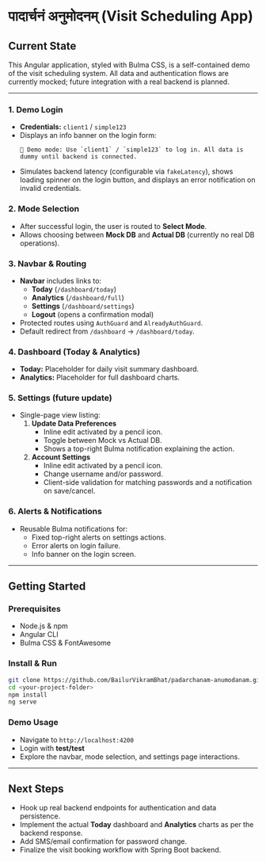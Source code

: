 # पादार्चनं अनुमोदनम् (Visit Scheduling App)

## Current State

This Angular application, styled with Bulma CSS, is a self-contained demo of the visit scheduling system. All data and authentication flows are currently mocked; future integration with a real backend is planned.

---

### 1. Demo Login

- **Credentials:** `client1` / `simple123`
- Displays an info banner on the login form:
  ```
  🚧 Demo mode: Use `client1` / `simple123` to log in. All data is dummy until backend is connected.
  ```
- Simulates backend latency (configurable via `fakeLatency`), shows loading spinner on the login button, and displays an error notification on invalid credentials.

### 2. Mode Selection

- After successful login, the user is routed to **Select Mode**.
- Allows choosing between **Mock DB** and **Actual DB** (currently no real DB operations).

### 3. Navbar & Routing

- **Navbar** includes links to:
  - **Today** (`/dashboard/today`)
  - **Analytics** (`/dashboard/full`)
  - **Settings** (`/dashboard/settings`)
  - **Logout** (opens a confirmation modal)
- Protected routes using `AuthGuard` and `AlreadyAuthGuard`.
- Default redirect from `/dashboard` → `/dashboard/today`.

### 4. Dashboard (Today & Analytics)

- **Today:** Placeholder for daily visit summary dashboard.
- **Analytics:** Placeholder for full dashboard charts.

### 5. Settings (future update)

- Single-page view listing:
  1. **Update Data Preferences**
     - Inline edit activated by a pencil icon.
     - Toggle between Mock vs Actual DB.
     - Shows a top-right Bulma notification explaining the action.
  2. **Account Settings**
     - Inline edit activated by a pencil icon.
     - Change username and/or password.
     - Client-side validation for matching passwords and a notification on save/cancel.

### 6. Alerts & Notifications

- Reusable Bulma notifications for:
  - Fixed top-right alerts on settings actions.
  - Error alerts on login failure.
  - Info banner on the login screen.

---

## Getting Started

### Prerequisites

- Node.js & npm
- Angular CLI
- Bulma CSS & FontAwesome

### Install & Run

```bash
git clone https://github.com/BailurVikramBhat/padarchanam-anumodanam.git
cd <your-project-folder>
npm install
ng serve
```

### Demo Usage

- Navigate to `http://localhost:4200`
- Login with **test/test**
- Explore the navbar, mode selection, and settings page interactions.

---

## Next Steps

- Hook up real backend endpoints for authentication and data persistence.
- Implement the actual **Today** dashboard and **Analytics** charts as per the backend response.
- Add SMS/email confirmation for password change.
- Finalize the visit booking workflow with Spring Boot backend.
